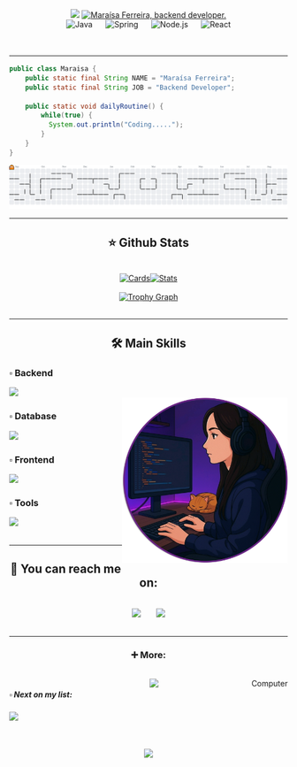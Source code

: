<div align="center">
  <img src="https://capsule-render.vercel.app/api?type=waving&height=100&color=0:6A4FB6,100:4F5A7F">
  <a href="https://git.io/typing-svg"><img src="https://readme-typing-svg.herokuapp.com?font=Orbitron&size=30&pause=50&color=AE81FF&center=true&width=800&height=100&lines=Hey+there+%F0%9F%91%8B%F0%9F%8F%BB%2C+welcome+to+my+github!;I'm+Mara%C3%ADsa+Ferreira%2C+backend+developer." alt="Maraísa Ferreira, backend developer." /></a>
  <br>
  <img height="50em" src="https://icongr.am/devicon/java-original.svg?size=128&color=currentColor" alt="Java">
  <span>&nbsp;&nbsp;&nbsp;&nbsp;</span>
  <img height="50em" src="https://cdn.jsdelivr.net/gh/devicons/devicon@latest/icons/spring/spring-original.svg" alt="Spring">
  <span>&nbsp;&nbsp;&nbsp;&nbsp;</span>
  <img height="50em" src="https://icongr.am/devicon/nodejs-original.svg?size=128&color=currentColor" alt="Node.js">
  <span>&nbsp;&nbsp;&nbsp;&nbsp;</span>
  <img height="50em" src="https://icongr.am/devicon/react-original.svg?size=128&color=currentColor" alt="React">
  <!-- <span>&nbsp;&nbsp;&nbsp;&nbsp;</span> -->
  <!-- <img height="80px" src="https://icongr.am/devicon/typescript-original.svg?size=128&color=currentColor"> -->
</div>
<br><br>
<hr>

```java
public class Maraisa {
    public static final String NAME = "Maraísa Ferreira";
    public static final String JOB = "Backend Developer";

    public static void dailyRoutine() {
        while(true) {
          System.out.println("Coding.....");
        }
    }
}
```

<div align="center">
  <picture>
  <source media="(prefers-color-scheme: dark)" srcset="https://raw.githubusercontent.com/maraisaferreira/maraisaferreira/output/pacman-contribution-graph-dark.svg">
  <source media="(prefers-color-scheme: light)" srcset="https://raw.githubusercontent.com/maraisaferreira/maraisaferreira/output/pacman-contribution-graph.svg">
  <img alt="pacman contribution graph" src="https://raw.githubusercontent.com/maraisaferreira/maraisaferreira/output/pacman-contribution-graph.svg">
</picture>  
</div>

<hr>
<div align="center">
  <h2>⭐ Github Stats</h2>
  <br>
  <a href="https://github.com/maraisaferreira">
    <img height="140em" src="https://github-profile-summary-cards.vercel.app/api/cards/profile-details?username=maraisaferreira&theme=material_palenight&border_radius=5" alt="Cards"/><img height="140em" src="https://streak-stats.demolab.com?user=maraisaferreira&theme=material_palenight&hide_border=true&border_radius=5&date_format=M%20j%5B,%20Y%5D" alt="Stats"/>
    <br><br>
    <img src="https://github-profile-trophy.vercel.app?username=maraisaferreira&theme=discord&title=Joined2020,Experience,Commits,Repositories&column=4&row=1&margin-w=5&margin-h=1&no-frame=true&no-bg=true" height="150" alt="Trophy Graph"  />
  </a>
 
  <!-- <br><br>
  <img height="150em" src="http://github-profile-summary-cards.vercel.app/api/cards/most-commit-language?username=maraisaferreira&theme=tokyonight"/>
  <img height="150em" src="http://github-profile-summary-cards.vercel.app/api/cards/repos-per-language?username=maraisaferreira&theme=tokyonight"/>
  </a> -->
</div>
<br>
<hr>
<div align="center" style="display: inline_block">
  <h2>🛠 Main Skills</h2>
  <div align="left" style="display: inline_block">
  <h3>▫ Backend</h3>
  <img src="https://skillicons.dev/icons?i=java,spring,nodejs,express,sequelize&perline=5">
  <div align="right" style="display: inline_block">
    <img src="https://github.com/MaraisaFerreira/MaraisaFerreira/blob/main/assets/coding.png" alt="Coding" min-width="300px" max-width="300px" width="300px" align="right" margin="100em">
  </div>
  <h3>▫ Database</h3>
  <img src="https://skillicons.dev/icons?i=mysql,mongodb,sqlite&perline=5">
  <h3>▫ Frontend</h3>
  <img src="https://skillicons.dev/icons?i=js,html,css,react,vite,bootstrap&perline=5">
  <h3>▫ Tools</h3>
  <img  src="https://skillicons.dev/icons?i=github,git,idea,vscode,postman,maven,npm,yarn,notion&perline=5">
  </div>
</div>
<br>
<hr>
<div align="center">
  <h2>📧 You can reach me on: </h2>
    <br>
   <a href="https://www.linkedin.com/in/maraisaferreira" target="_blank"><img src="https://skillicons.dev/icons?i=linkedin&perline=5" target="_blank"></a>
    <span>&nbsp;&nbsp;&nbsp;&nbsp;&nbsp;</span>
   <a href = "mailto:ferreira.maraisacristina@gmail.com" target="_blank"><img src="https://skillicons.dev/icons?i=gmail&perline=5&theme=light"></a> 
</div>
<br>
<hr>
<div align="center">
   <h3>➕ More:</h3>
  <div align="left" style="display: inline_block">
    <br>
  <div align="right" style="display: inline_block">
    <img src="https://github.com/MaraisaFerreira/MaraisaFerreira/blob/main/assets/computer.png" alt="Computer" min-width="250px" max-width="250px" width="250px" align="right" margin="100em">
  </div>
  <h5>▫ Next on my list:</h5>
   <img  src="https://skillicons.dev/icons?i=docker,aws,ts,electron&perline=5">
  </div>
  
  <br><br>
  <img src="https://capsule-render.vercel.app/api?type=waving&height=80&color=0:6A4FB6,100:4F5A7F&section=footer">
</div>

